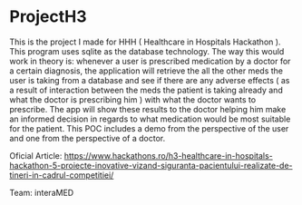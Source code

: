 # ProjectH3

This is the project I made for HHH ( Healthcare in Hospitals Hackathon ). This program uses sqlite as the database technology. The way this would work in theory is: whenever a user is prescribed medication by a doctor for a certain diagnosis, the application will retrieve the all the other meds the user is taking from a database and see if there are any adverse effects ( as a result of interaction between the meds the patient is taking already and what the doctor is prescribing him ) with what the doctor wants to prescribe. The app will show these results to the doctor helping him make an informed decision in regards to what medication would be most suitable for the patient. This POC includes a demo from the perspective of the user and one from the perspective of a doctor. 

Oficial Article: https://www.hackathons.ro/h3-healthcare-in-hospitals-hackathon-5-proiecte-inovative-vizand-siguranta-pacientului-realizate-de-tineri-in-cadrul-competitiei/

Team: interaMED
